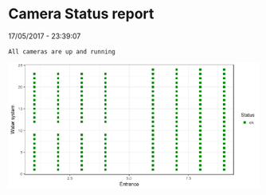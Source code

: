 Camera Status report
================
17/05/2017 - 23:39:07

    All cameras are up and running

![](camreport_files/figure-markdown_github/unnamed-chunk-2-1.png)
